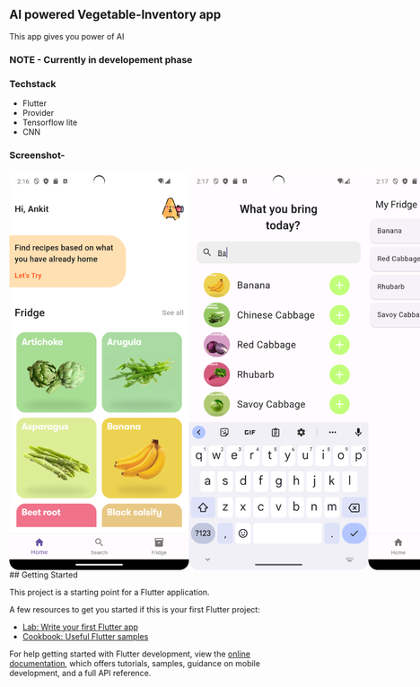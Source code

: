 ## AI powered Vegetable-Inventory app
This app gives you power of AI
### NOTE - Currently in developement phase
### Techstack
- Flutter
- Provider
- Tensorflow lite
- CNN
### Screenshot-
<div style="display:flex;">
<img src="images/screenshot/1.png" alt="homepage" width="320px"  />
<img src="images/screenshot/2.png" alt="homepage" width="320px" />
<img src="images/screenshot/3.png" alt="homepage"  width="320px"/>
  
</div>
## Getting Started

This project is a starting point for a Flutter application.

A few resources to get you started if this is your first Flutter project:

- [Lab: Write your first Flutter app](https://docs.flutter.dev/get-started/codelab)
- [Cookbook: Useful Flutter samples](https://docs.flutter.dev/cookbook)

For help getting started with Flutter development, view the
[online documentation](https://docs.flutter.dev/), which offers tutorials,
samples, guidance on mobile development, and a full API reference.
